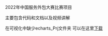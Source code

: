 2022年中国服务外包大赛比赛项目

主要包含代码和文档以及视频讲解

在可视化中缺少echarts_Prj文件夹 可以在这里[下载](https://drive.google.com/drive/folders/1EmBOTKoriiTzKUCiBU2MSaHXJq4HV0Ig?usp=drive_link)


